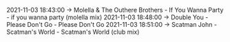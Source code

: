 2021-11-03 18:43:00 -> Molella & The Outhere Brothers - If You Wanna Party - if you wanna party (molella mix)
2021-11-03 18:48:00 -> Double You - Please Don't Go - Please Don't Go
2021-11-03 18:51:00 -> Scatman John - Scatman's World - Scatman's World (club mix)
